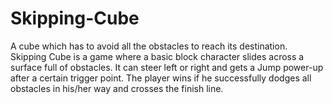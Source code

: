# Skipping-Cube
A cube which has to avoid all the obstacles to reach its destination. Skipping Cube is a game where a basic block character slides across a surface full of obstacles. It can steer left or right and gets a Jump power-up after a certain trigger point. The player wins if he successfully dodges all obstacles in his/her way and crosses the finish line.
